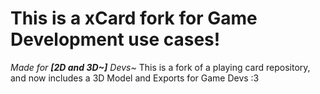 # This is a xCard fork for Game Development use cases!
_Made for **[2D and 3D~]** Devs~_
This is a fork of a playing card repository, and now includes a 3D Model and Exports for Game Devs :3
